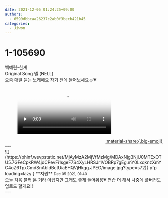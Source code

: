 ```yaml
---
date: 2021-12-05 01:24:25+09:00
authors:
  - 6599dbbcaa26237c2ab0f3becb421b45
categories:
  - Jiwon
---
```


# 1-105690

<div class="post-container" markdown="1">
<div class="content-container md-sidebar__scrollwrap" markdown="1">

백예린-한계 <br>Original Song 넬 (NELL)<br>요즘 매일 듣는 노래에요 자기 전에 들어보세요☺️💗

<figure markdown="1">
<video controls="controls" preload="none" poster="/assets/videos/weverse_1-138-thumb.jpg">
<source src="/assets/videos/weverse_1-138.mp4#t=1" type="video/mp4">
Your browser does not support the video tag.
</video>
</figure>


</div>
</div>

<div style="text-align: right;" markdown="1">
<a href="https://weverse.io/fromis9/artist/1-105690" style="text-align: right;">:material-share:{.big-emoji}</a>
</div>
---

<div class="comments-container md-sidebar__scrollwrap" markdown="1">
<div class="comment" markdown="1">
<div class='id-container' markdown="1">
![](https://phinf.wevpstatic.net/MjAyMzA2MjVfMzMg/MDAxNjg3NjU0MTExOTU5.7GFeCpkRW4jdCPevFi1sgeF7S4XyLHRSJr1VOBRp7gEg.mY0LxqknzXmYC4oZ6TpxCmdSnAbldBctUiaEHQVjHkgg.JPEG/image.jpg?type=s72){ pfp loading=lazy }
**<span class="artist">지원</span>** <small>Dec 05 2021, 01:40</small><br>
</div>
<div class='comment-body' markdown="1">
오늘 처음 불러 본 거라 아쉽지만 그래도 좋게 들어줘용💗 연습 더 해서 나중에 풀버전도 업로드 할게요!!
</div>
</div>
</div>
---
